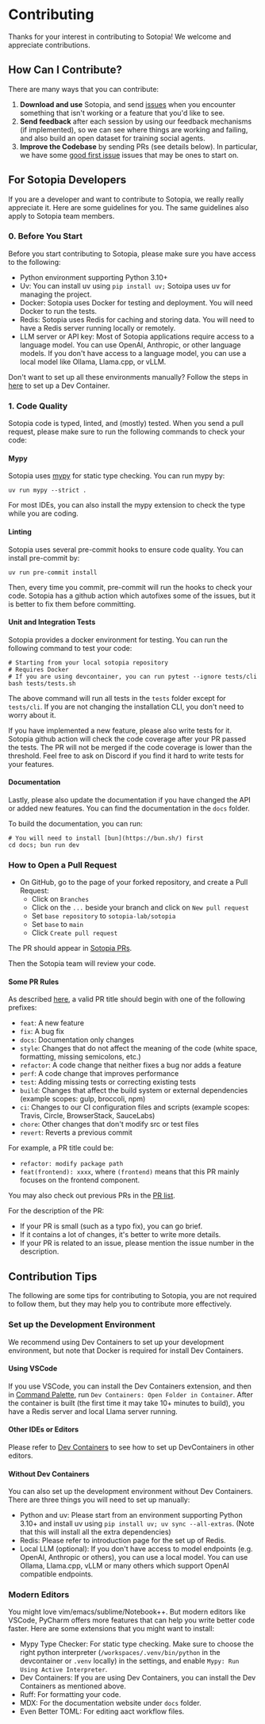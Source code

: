 # Contributing

Thanks for your interest in contributing to Sotopia! We welcome and appreciate contributions.

## How Can I Contribute?

There are many ways that you can contribute:

1. **Download and use** Sotopia, and send [issues](https://github.com/sotopia-lab/sotopia/issues) when you encounter something that isn't working or a feature that you'd like to see.
2. **Send feedback** after each session by using our feedback mechanisms (if implemented), so we can see where things are working and failing, and also build an open dataset for training social agents.
3. **Improve the Codebase** by sending PRs (see details below). In particular, we have some [good first issue](https://github.com/sotopia-lab/sotopia/labels/good%20first%20issue) issues that may be ones to start on.

## For Sotopia Developers
If you are a developer and want to contribute to Sotopia, we really really appreciate it. Here are some guidelines for you. The same guidelines also apply to Sotopia team members.

### 0. Before You Start

Before you start contributing to Sotopia, please make sure you have access to the following:

- Python environment supporting Python 3.10+
- Uv: You can install uv using `pip install uv;` Sotoipa uses uv for managing the project.
- Docker: Sotopia uses Docker for testing and deployment. You will need Docker to run the tests.
- Redis: Sotopia uses Redis for caching and storing data. You will need to have a Redis server running locally or remotely.
- LLM server or API key: Most of Sotopia applications require access to a language model. You can use OpenAI, Anthropic, or other language models. If you don't have access to a language model, you can use a local model like Ollama, Llama.cpp, or vLLM.

Don't want to set up all these environments manually? Follow the steps in [here](#set-up-the-development-environment) to set up a Dev Container.

### 1. Code Quality

Sotopia code is typed, linted, and (mostly) tested. When you send a pull request, please make sure to run the following commands to check your code:

#### Mypy
Sotopia uses [mypy](https://mypy.readthedocs.io/en/stable/) for static type checking. You can run mypy by:
```shell
uv run mypy --strict .
```

For most IDEs, you can also install the mypy extension to check the type while you are coding.

#### Linting
Sotopia uses several pre-commit hooks to ensure code quality. You can install pre-commit by:

```shell
uv run pre-commit install
```

Then, every time you commit, pre-commit will run the hooks to check your code. Sotopia has a github action
which autofixes some of the issues, but it is better to fix them before committing.

#### Unit and Integration Tests
Sotopia provides a docker environment for testing. You can run the following command to test your code:

```shell
# Starting from your local sotopia repository
# Requires Docker
# If you are using devcontainer, you can run pytest --ignore tests/cli
bash tests/tests.sh
```

The above command will run all tests in the `tests` folder except for `tests/cli`. If you are not changing the installation CLI, you don't need to worry about it.

If you have implemented a new feature, please also write tests for it. Sotopia github action will
check the code coverage after your PR passed the tests. The PR will not be merged if the code coverage is lower than the threshold.
Feel free to ask on Discord if you find it hard to write tests for your features.

#### Documentation
Lastly, please also update the documentation if you have changed the API or added new features. You can find the documentation in the `docs` folder.

To build the documentation, you can run:

```shell
# You will need to install [bun](https://bun.sh/) first
cd docs; bun run dev
```

### How to Open a Pull Request

* On GitHub, go to the page of your forked repository, and create a Pull Request:
   - Click on `Branches`
   - Click on the `...` beside your branch and click on `New pull request`
   - Set `base repository` to `sotopia-lab/sotopia`
   - Set `base` to `main`
   - Click `Create pull request`

The PR should appear in [Sotopia PRs](https://github.com/sotopia-lab/sotopia/pulls).

Then the Sotopia team will review your code.

#### Some PR Rules

As described [here](https://github.com/commitizen/conventional-commit-types/blob/master/index.json), a valid PR title should begin with one of the following prefixes:

- `feat`: A new feature
- `fix`: A bug fix
- `docs`: Documentation only changes
- `style`: Changes that do not affect the meaning of the code (white space, formatting, missing semicolons, etc.)
- `refactor`: A code change that neither fixes a bug nor adds a feature
- `perf`: A code change that improves performance
- `test`: Adding missing tests or correcting existing tests
- `build`: Changes that affect the build system or external dependencies (example scopes: gulp, broccoli, npm)
- `ci`: Changes to our CI configuration files and scripts (example scopes: Travis, Circle, BrowserStack, SauceLabs)
- `chore`: Other changes that don't modify src or test files
- `revert`: Reverts a previous commit

For example, a PR title could be:
- `refactor: modify package path`
- `feat(frontend): xxxx`, where `(frontend)` means that this PR mainly focuses on the frontend component.

You may also check out previous PRs in the [PR list](https://github.com/sotopia-lab/sotopia/pulls).

For the description of the PR:
- If your PR is small (such as a typo fix), you can go brief.
- If it contains a lot of changes, it's better to write more details.
- If your PR is related to an issue, please mention the issue number in the description.

## Contribution Tips
The following are some tips for contributing to Sotopia, you are not required to follow them, but they may help you to contribute more effectively.

### Set up the Development Environment

We recommend using Dev Containers to set up your development environment, but note that Docker is required for install Dev Containers.

#### Using VSCode

If you use VSCode, you can install the Dev Containers extension, and then in [Command Palette](https://code.visualstudio.com/docs/getstarted/userinterface#_command-palette), run `Dev Containers: Open Folder in Container`.
After the container is built (the first time it may take 10+ minutes to build), you have a Redis server and local Llama server running.

#### Other IDEs or Editors

Please refer to [Dev Containers](https://containers.dev/supporting#editors) to see how to set up DevContainers in other editors.

#### Without Dev Containers

You can also set up the development environment without Dev Containers. There are three things you will need to set up manually:

- Python and uv: Please start from an environment supporting Python 3.10+ and install uv using `pip install uv; uv sync --all-extras`. (Note that this will install all the extra dependencies)
- Redis: Please refer to introduction page for the set up of Redis.
- Local LLM (optional): If you don't have access to model endpoints (e.g. OpenAI, Anthropic or others), you can use a local model. You can use Ollama, Llama.cpp,  vLLM or many others which support OpenAI compatible endpoints.


### Modern Editors
You might love vim/emacs/sublime/Notebook++. But modern editors like VSCode, PyCharm offers more features that can help you
write better code faster. Here are some extensions that you might want to install:

- Mypy Type Checker: For static type checking. Make sure to choose the right python interpreter (`/workspaces/.venv/bin/python` in the devcontainer or `.venv` locally) in the settings, and enable `Mypy: Run Using Active Interpreter`.
- Dev Containers: If you are using Dev Containers, you can install the Dev Containers as mentioned above.
- Ruff: For formatting your code.
- MDX: For the documentation website under `docs` folder.
- Even Better TOML: For editing aact workflow files.
